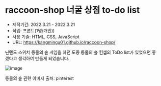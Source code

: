 # raccoon-shop 너굴 상점 to-do list

- 제작기간: 2022.3.21 - 2022.3.21
- 작업: 프론트(1명(개인))
- 사용 기술: HTML, CSS, JavaScript
- URL: https://kangmingu01.github.io/raccoon-shop/

닌텐도 스위치 동물의 숲 게임을 하던 도중
동물의 숲 컨셉의 ToDo list가 있었으면 좋겠다고 생각하여 만들게 되었습니다.

![image](https://user-images.githubusercontent.com/53555375/205497712-ac55d120-b06e-440e-9b93-101717059abd.png)

동물의 숲 관련 이미지 출처: pinterest
